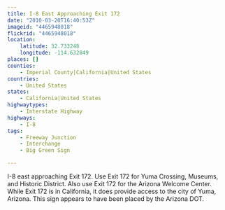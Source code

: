 ```yaml
---
title: I-8 East Approaching Exit 172
date: "2010-03-20T16:40:53Z"
imageid: "4465948018"
flickrid: "4465948018"
location:
    latitude: 32.733248
    longitude: -114.632849
places: []
counties:
    - Imperial County|California|United States
countries:
    - United States
states:
    - California|United States
highwaytypes:
    - Interstate Highway
highways:
    - I-8
tags:
    - Freeway Junction
    - Interchange
    - Big Green Sign

---
```

I-8 east approaching Exit 172.  Use Exit 172 for Yuma Crossing, Museums, and Historic District.  Also use Exit 172 for the Arizona Welcome Center.  While Exit 172 is in California, it does provide access to the city of Yuma, Arizona.  This sign appears to have been placed by the Arizona DOT.